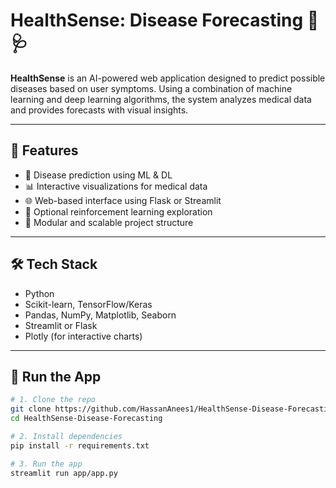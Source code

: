 # HealthSense: Disease Forecasting 🧠🩺

**HealthSense** is an AI-powered web application designed to predict possible diseases based on user symptoms. Using a combination of machine learning and deep learning algorithms, the system analyzes medical data and provides forecasts with visual insights.

---

## 📌 Features
- 🧪 Disease prediction using ML & DL
- 📊 Interactive visualizations for medical data
- 🌐 Web-based interface using Flask or Streamlit
- 🧠 Optional reinforcement learning exploration
- 📁 Modular and scalable project structure

---

## 🛠️ Tech Stack
- Python
- Scikit-learn, TensorFlow/Keras
- Pandas, NumPy, Matplotlib, Seaborn
- Streamlit or Flask
- Plotly (for interactive charts)

---

## 🚀 Run the App

```bash
# 1. Clone the repo
git clone https://github.com/HassanAnees1/HealthSense-Disease-Forecasting.git
cd HealthSense-Disease-Forecasting

# 2. Install dependencies
pip install -r requirements.txt

# 3. Run the app
streamlit run app/app.py
